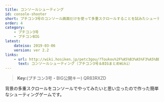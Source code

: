 ```yaml
---
title: コンソールシューティング
id: console-shooter
short: プチコン3号のコンソール画面だけを使って多重スクロールすることを試みたシューティングゲーム
order: 4
category:
    - プチコン3号
    - プチコンBIG
latest:
    dateiso: 2019-03-06
    version: ver 2.2
links:
    - url: http://wiki.hosiken.jp/petc3gou/?Toukou%2F%A5%B3%A5%F3%A5%BD%A1%BC%A5%EB%A5%B7%A5%E5%A1%BC%A5%C6%A5%A3%A5%F3%A5%B0
      text: コンソールシューティング（プチコン3号＆BIGまとめWiki）
---
```

> **Key:**(プチコン3号・BIG公開キー) QR83RXZD

背景の多重スクロールをコンソールでやってみたいと思い立ったので作った簡単なシューティングゲームです。
